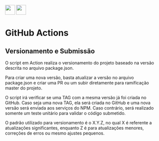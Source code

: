 [<img src="https://cdn.countryflags.com/thumbs/united-states-of-america/flag-3d-round-250.png" width="32">](https://github.com/led-startup-studio/boletos/tree/master/.github/workflows/README.md)
[<img src="https://cdn.countryflags.com/thumbs/brazil/flag-3d-round-250.png" width="32">](https://github.com/led-startup-studio/boletos/tree/master/.github/workflows/LEIAME.md)


# GitHub Actions

## Versionamento e Submissão

O script em Action realiza o versionamento do projeto baseado na versão descrita no arquivo package.json.

Para criar uma nova versão, basta atualizar a versão no arquivo package.json e criar uma PR ou um subir diretamente para ramificação master do projeto.

O script irá verificar se uma TAG com a mesma versão já foi criada no GitHub. Caso seja uma nova TAG, ela será criada no GitHub e uma nova versão será enviada aos serviços do NPM. Caso contrário, será realizado somente um teste unitário para validar o código submetido.

O padrão utilizado para versionamento é o X.Y.Z, no qual X é referente a atualizações significantes, enquanto Z é para atualizações menores, correções de erros ou mesmo ajustes pequenos.
